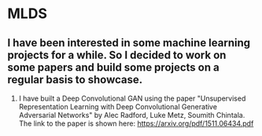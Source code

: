 # MLDS

## I have been interested in some machine learning projects for a while. So I decided to work on some papers and build some projects on a regular basis to showcase.

1. I have built a Deep Convolutional GAN using the paper "Unsupervised Representation Learning with Deep Convolutional Generative Adversarial Networks" by Alec Radford, Luke Metz, Soumith Chintala.
The link to the paper is shown here: https://arxiv.org/pdf/1511.06434.pdf

